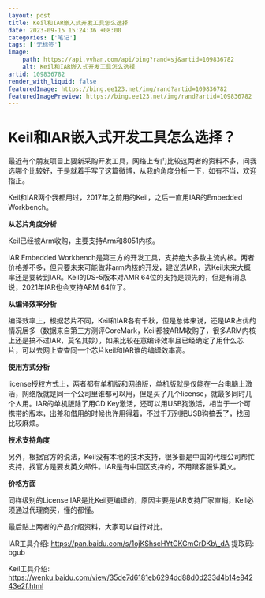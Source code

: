 ```yaml
---
layout: post
title: Keil和IAR嵌入式开发工具怎么选择
date: 2023-09-15 15:24:36 +08:00
categories: ['笔记']
tags: ['无标签']
image:
    path: https://api.vvhan.com/api/bing?rand=sj&artid=109836782
    alt: Keil和IAR嵌入式开发工具怎么选择
artid: 109836782
render_with_liquid: false
featuredImage: https://bing.ee123.net/img/rand?artid=109836782
featuredImagePreview: https://bing.ee123.net/img/rand?artid=109836782
---
```


# Keil和IAR嵌入式开发工具怎么选择？

最近有个朋友项目上要新采购开发工具，网络上专门比较这两者的资料不多，问我选哪个比较好，于是就着手写了这篇微博，从我的角度分析一下，如有不当，欢迎指正。

Keil和IAR两个我都用过，2017年之前用的Keil，之后一直用IAR的Embedded Workbench。

**从芯片角度分析**
  
Keil已经被Arm收购，主要支持Arm和8051内核。
  
IAR Embedded Workbench是第三方的开发工具，支持绝大多数主流内核。两者价格差不多，但只要未来可能做非arm内核的开发，建议选IAR，选Keil未来大概率还是要转到IAR。Keil的DS-5版本对AMR 64位的支持是领先的，但是有消息说，2021年IAR也会支持ARM 64位了。

**从编译效率分析**
  
编译效率上，根据芯片不同，Keil和IAR各有千秋，但是总体来说，还是IAR占优的情况居多（数据来自第三方测评CoreMark，Keil都被ARM收购了，很多ARM内核上还是搞不过IAR，莫名其妙），如果比较在意编译效率且已经确定了用什么芯片，可以去网上查查同一个芯片keil和IAR谁的编译效率高。

**使用方式分析**
  
license授权方式上，两者都有单机版和网络版，单机版就是仅能在一台电脑上激活，网络版就是同一个公司里谁都可以用，但是买了几个license，就最多同时几个人用。IAR的单机版除了用CD Key激活，还可以用USB狗激活，相当于一个可携带的版本，出差和借用的时候也许用得着，不过千万别把USB狗搞丢了，找回比较麻烦。

**技术支持角度**
  
另外，根据官方的说法，Keil没有本地的技术支持，很多都是中国的代理公司帮忙支持，找官方是要发英文邮件。IAR是有中国区支持的，不用跟客服讲英文。

**价格方面**
  
同样级别的License IAR是比Keil更编译的，原因主要是IAR支持厂家直销，Keil必须通过代理商买，懂的都懂。

最后贴上两者的产品介绍资料，大家可以自行对比。

IAR工具介绍: https://pan.baidu.com/s/1ojKShscHYtGKGmCrDKb\_dA 提取码: bgub

Keil工具介绍: https://wenku.baidu.com/view/35de7d6181eb6294dd88d0d233d4b14e84243e2f.html